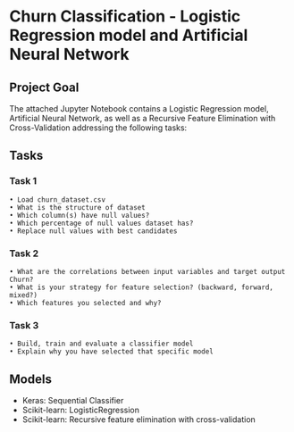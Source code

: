 # Churn Classification - Logistic Regression model and Artificial Neural Network

## Project Goal
The attached Jupyter Notebook contains a Logistic Regression model, Artificial Neural Network, as well as a Recursive Feature Elimination with Cross-Validation addressing the following tasks:

## Tasks

### Task 1
    • Load churn_dataset.csv 
    • What is the structure of dataset
    • Which column(s) have null values?
    • Which percentage of null values dataset has?
    • Replace null values with best candidates


### Task 2
    • What are the correlations between input variables and target output Churn?
    • What is your strategy for feature selection? (backward, forward, mixed?)
    • Which features you selected and why?


### Task 3
    • Build, train and evaluate a classifier model
    • Explain why you have selected that specific model

## Models
- Keras: Sequential Classifier
- Scikit-learn: LogisticRegression
- Scikit-learn: Recursive feature elimination with cross-validation
